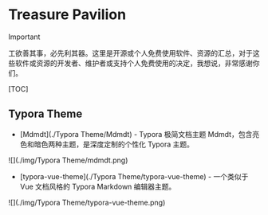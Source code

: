 # Treasure Pavilion

> [!IMPORTANT]
> 
> 工欲善其事，必先利其器。这里是开源或个人免费使用软件、资源的汇总，对于这些软件或资源的开发者、维护者或支持个人免费使用的决定，我想说，非常感谢你们。

[TOC]

## Typora Theme

* [Mdmdt](./Typora Theme/Mdmdt) - Typora 极简文档主题 Mdmdt，包含亮色和暗色两种主题，是深度定制的个性化 Typora 主题。

![](./img/Typora Theme/mdmdt.png)

* [typora-vue-theme](./Typora Theme/typora-vue-theme) - 一个类似于 Vue 文档风格的 Typora Markdown 编辑器主题。

![](./img/Typora Theme/typora-vue-theme.png)
